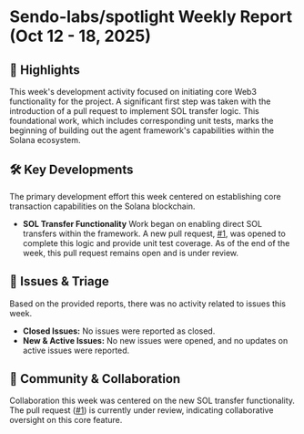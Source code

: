 # Sendo-labs/spotlight Weekly Report (Oct 12 - 18, 2025)

## 🚀 Highlights
This week's development activity focused on initiating core Web3 functionality for the project. A significant first step was taken with the introduction of a pull request to implement SOL transfer logic. This foundational work, which includes corresponding unit tests, marks the beginning of building out the agent framework's capabilities within the Solana ecosystem.

## 🛠️ Key Developments
The primary development effort this week centered on establishing core transaction capabilities on the Solana blockchain.

*   **SOL Transfer Functionality**
    Work began on enabling direct SOL transfers within the framework. A new pull request, [#1](https://github.com/Sendo-labs/spotlight/pull/1), was opened to complete this logic and provide unit test coverage. As of the end of the week, this pull request remains open and is under review.

## 🐛 Issues & Triage
Based on the provided reports, there was no activity related to issues this week.

*   **Closed Issues:** No issues were reported as closed.
*   **New & Active Issues:** No new issues were opened, and no updates on active issues were reported.

## 💬 Community & Collaboration
Collaboration this week was centered on the new SOL transfer functionality. The pull request ([#1](https://github.com/Sendo-labs/spotlight/pull/1)) is currently under review, indicating collaborative oversight on this core feature.